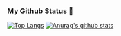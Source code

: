 ### My Github Status  🚀

[![Top Langs](https://github-readme-stats.vercel.app/api/top-langs/?username=felipe-dna&theme=dracula)](https://github.com/felipe-dna/)
[![Anurag's github stats](https://github-readme-stats.vercel.app/api?username=felipe-dna&show_icons=true&theme=dracula)](https://github.com/felipe-dna/)
